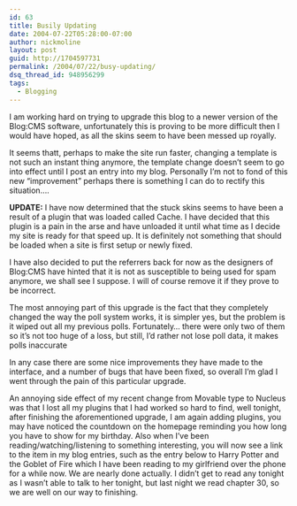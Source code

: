 ```yaml
---
id: 63
title: Busily Updating
date: 2004-07-22T05:28:00-07:00
author: nickmoline
layout: post
guid: http://1704597731
permalink: /2004/07/22/busy-updating/
dsq_thread_id: 948956299
tags:
  - Blogging
---
```

I am working hard on trying to upgrade this blog to a newer version of the Blog:CMS software, unfortunately this is proving to be more difficult then I would have hoped, as all the skins seem to have been messed up royally.

<!--more-->

It seems thatt, perhaps to make the site run faster, changing a template is not such an instant thing anymore, the template change doesn&#8217;t seem to go into effect until I post an entry into my blog. Personally I&#8217;m not to fond of this new &#8220;improvement&#8221; perhaps there is something I can do to rectify this situation&#8230;.

**UPDATE:** I have now determined that the stuck skins seems to have been a result of a plugin that was loaded called Cache. I have decided that this plugin is a pain in the arse and have unloaded it until what time as I decide my site is ready for that speed up. It is definitely not something that should be loaded when a site is first setup or newly fixed.

I have also decided to put the referrers back for now as the designers of Blog:CMS have hinted that it is not as susceptible to being used for spam anymore, we shall see I suppose. I will of course remove it if they prove to be incorrect.

The most annoying part of this upgrade is the fact that they completely changed the way the poll system works, it is simpler yes, but the problem is it wiped out all my previous polls. Fortunately&#8230; there were only two of them so it&#8217;s not too huge of a loss, but still, I&#8217;d rather not lose poll data, it makes polls inaccurate

In any case there are some nice improvements they have made to the interface, and a number of bugs that have been fixed, so overall I&#8217;m glad I went through the pain of this particular upgrade.

An annoying side effect of my recent change from Movable type to Nucleus was that I lost all my plugins that I had worked so hard to find, well tonight, after finishing the aforementioned upgrade, I am again adding plugins, you may have noticed the countdown on the homepage reminding you how long you have to show for my birthday. Also when I&#8217;ve been reading/watching/listening to something interesting, you will now see a link to the item in my blog entries, such as the entry below to Harry Potter and the Goblet of Fire which I have been reading to my girlfriend over the phone for a while now. We are nearly done actually. I didn&#8217;t get to read any tonight as I wasn&#8217;t able to talk to her tonight, but last night we read chapter 30, so we are well on our way to finishing.